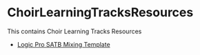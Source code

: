 # ChoirLearningTracksResources
This contains Choir Learning Tracks Resources

- [Logic Pro SATB Mixing Template](./LogicPro/SATB%20Mixing%20Template/README.md)
